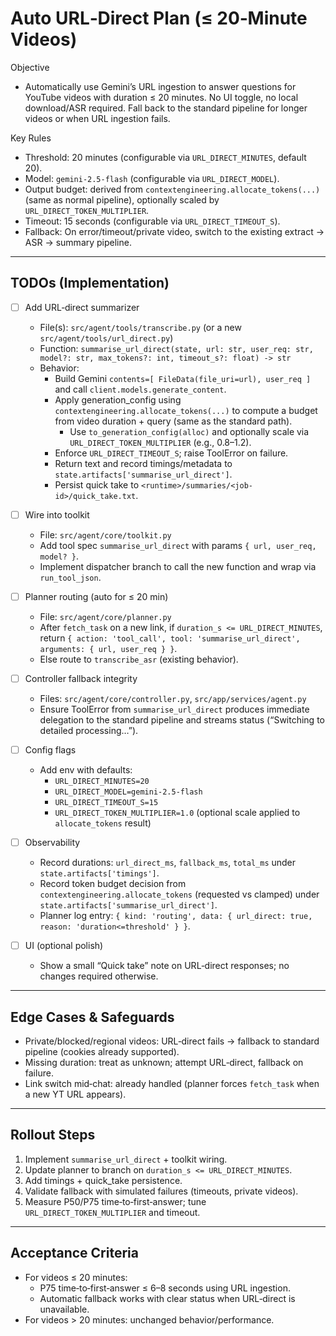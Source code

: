 # Auto URL‑Direct Plan (≤ 20‑Minute Videos)

Objective
- Automatically use Gemini’s URL ingestion to answer questions for YouTube videos with duration ≤ 20 minutes. No UI toggle, no local download/ASR required. Fall back to the standard pipeline for longer videos or when URL ingestion fails.

Key Rules
- Threshold: 20 minutes (configurable via `URL_DIRECT_MINUTES`, default 20).
- Model: `gemini-2.5-flash` (configurable via `URL_DIRECT_MODEL`).
- Output budget: derived from `contextengineering.allocate_tokens(...)` (same as normal pipeline), optionally scaled by `URL_DIRECT_TOKEN_MULTIPLIER`.
- Timeout: 15 seconds (configurable via `URL_DIRECT_TIMEOUT_S`).
- Fallback: On error/timeout/private video, switch to the existing extract → ASR → summary pipeline.

---

## TODOs (Implementation)

- [ ] Add URL‑direct summarizer
  - File(s): `src/agent/tools/transcribe.py` (or a new `src/agent/tools/url_direct.py`)
  - Function: `summarise_url_direct(state, url: str, user_req: str, model?: str, max_tokens?: int, timeout_s?: float) -> str`
  - Behavior:
    - Build Gemini `contents=[ FileData(file_uri=url), user_req ]` and call `client.models.generate_content`.
    - Apply generation_config using `contextengineering.allocate_tokens(...)` to compute a budget from video duration + query (same as the standard path).
      - Use `to_generation_config(alloc)` and optionally scale via `URL_DIRECT_TOKEN_MULTIPLIER` (e.g., 0.8–1.2).
    - Enforce `URL_DIRECT_TIMEOUT_S`; raise ToolError on failure.
    - Return text and record timings/metadata to `state.artifacts['summarise_url_direct']`.
    - Persist quick take to `<runtime>/summaries/<job-id>/quick_take.txt`.

- [ ] Wire into toolkit
  - File: `src/agent/core/toolkit.py`
  - Add tool spec `summarise_url_direct` with params `{ url, user_req, model? }`.
  - Implement dispatcher branch to call the new function and wrap via `run_tool_json`.

- [ ] Planner routing (auto for ≤ 20 min)
  - File: `src/agent/core/planner.py`
  - After `fetch_task` on a new link, if `duration_s <= URL_DIRECT_MINUTES`, return `{ action: 'tool_call', tool: 'summarise_url_direct', arguments: { url, user_req } }`.
  - Else route to `transcribe_asr` (existing behavior).

- [ ] Controller fallback integrity
  - Files: `src/agent/core/controller.py`, `src/app/services/agent.py`
  - Ensure ToolError from `summarise_url_direct` produces immediate delegation to the standard pipeline and streams status (“Switching to detailed processing…”).

- [ ] Config flags
  - Add env with defaults:
    - `URL_DIRECT_MINUTES=20`
    - `URL_DIRECT_MODEL=gemini-2.5-flash`
    - `URL_DIRECT_TIMEOUT_S=15`
    - `URL_DIRECT_TOKEN_MULTIPLIER=1.0` (optional scale applied to `allocate_tokens` result)

- [ ] Observability
  - Record durations: `url_direct_ms`, `fallback_ms`, `total_ms` under `state.artifacts['timings']`.
  - Record token budget decision from `contextengineering.allocate_tokens` (requested vs clamped) under `state.artifacts['summarise_url_direct']`.
  - Planner log entry: `{ kind: 'routing', data: { url_direct: true, reason: 'duration<=threshold' } }`.

- [ ] UI (optional polish)
  - Show a small “Quick take” note on URL‑direct responses; no changes required otherwise.

---

## Edge Cases & Safeguards
- Private/blocked/regional videos: URL‑direct fails → fallback to standard pipeline (cookies already supported).
- Missing duration: treat as unknown; attempt URL‑direct, fallback on failure.
- Link switch mid‑chat: already handled (planner forces `fetch_task` when a new YT URL appears).

---

## Rollout Steps
1) Implement `summarise_url_direct` + toolkit wiring.
2) Update planner to branch on `duration_s <= URL_DIRECT_MINUTES`.
3) Add timings + quick_take persistence.
4) Validate fallback with simulated failures (timeouts, private videos).
5) Measure P50/P75 time‑to‑first‑answer; tune `URL_DIRECT_TOKEN_MULTIPLIER` and timeout.

---

## Acceptance Criteria
- For videos ≤ 20 minutes:
  - P75 time‑to‑first‑answer ≤ 6–8 seconds using URL ingestion.
  - Automatic fallback works with clear status when URL‑direct is unavailable.
- For videos > 20 minutes: unchanged behavior/performance.
